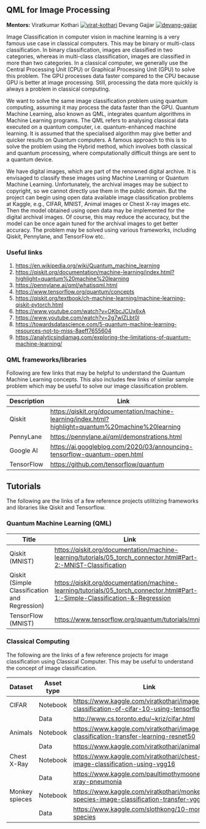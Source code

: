 ## QML for Image Processing

**Mentors:** Viratkumar Kothari [![virat-kothari](https://img.shields.io/badge/LinkedIn-0077B5?style=for-the-badge&logo=linkedin&logoColor=white)](https://www.linkedin.com/in/viratkkothari/) Devang Gajjar [![devang-gajjar](https://img.shields.io/badge/LinkedIn-0077B5?style=for-the-badge&logo=linkedin&logoColor=white)](https://www.linkedin.com/in/devanggajjar/)

Image Classification in computer vision in machine learning is a very famous use case in classical computers. This may be binary or multi-class classification. In binary classification, images are classified in two categories, whereas in multi-class classification, images are classified in more than two categories. In a classical computer, we generally use the Central Processing Unit (CPU) or Graphical Processing Unit (GPU) to solve this problem. The GPU processes data faster compared to the CPU because GPU is better at image processing. Still, processing the data more quickly is always a problem in classical computing.

We want to solve the same image classification problem using quantum computing, assuming it may process the data faster than the GPU. Quantum Machine Learning, also known as QML, integrates quantum algorithms in Machine Learning programs. The QML refers to analysing classical data executed on a quantum computer, i.e. quantum-enhanced machine learning. It is assumed that the specialised algorithm may give better and quicker results on Quantum computers. A famous approach to this is to solve the problem using the Hybrid method, which involves both classical and quantum processing, where computationally difficult things are sent to a quantum device.

We have digital images, which are part of the renowned digital archive. It is envisaged to classify these images using Machine Learning or Quantum Machine Learning. Unfortunately, the archival images may be subject to copyright, so we cannot directly use them in the public domain. But the project can begin using open data available image classification problems at Kaggle, e.g., CIFAR, MNIST, Animal images or Chest X-ray images etc. Then the model obtained using open data may be implemented for the digital archival images. Of course, this may reduce the accuracy, but the model can be once again tuned for the archival images to get better accuracy.
The problem may be solved using various frameworks, including Qiskit, Pennylane, and TensorFlow etc.

### Useful links
1. https://en.wikipedia.org/wiki/Quantum_machine_learning
1. https://qiskit.org/documentation/machine-learning/index.html?highlight=quantum%20machine%20learning
1. https://pennylane.ai/qml/whatisqml.html
1. https://www.tensorflow.org/quantum/concepts
1. https://qiskit.org/textbook/ch-machine-learning/machine-learning-qiskit-pytorch.html
1. https://www.youtube.com/watch?v=OKbcJCUx6xA
1. https://www.youtube.com/watch?v=2g7wIZLbt0I
1. https://towardsdatascience.com/5-quantum-machine-learning-resources-not-to-miss-8aeff7655604
1. https://analyticsindiamag.com/exploring-the-limitations-of-quantum-machine-learning/

### QML frameworks/libraries

Following are few links that may be helpful to understand the Quantum Machine Learning concepts. This also includes few links of similar sample problem which may be useful to solve our image classification problem.

| Description | Link |
| ------ | ------ |
| Qiskit | https://qiskit.org/documentation/machine-learning/index.html?highlight=quantum%20machine%20learning |
| PennyLane | https://pennylane.ai/qml/demonstrations.html |
| Google  AI | https://ai.googleblog.com/2020/03/announcing-tensorflow-quantum-open.html |
| TensorFlow | https://github.com/tensorflow/quantum |

## Tutorials

The following are the links of a few reference projects utilitizing frameworks and libraries like Qiskit and Tensorflow.

### Quantum Machine Learning (QML)

| Title | Link |
| ------ | ------ |
| Qiskit (MNIST) | https://qiskit.org/documentation/machine-learning/tutorials/05_torch_connector.html#Part-2:-MNIST-Classification |
| Qiskit (Simple Classification and Regression) | https://qiskit.org/documentation/machine-learning/tutorials/05_torch_connector.html#Part-1:-Simple-Classification-&-Regression |
| TensorFlow (MNIST) | https://www.tensorflow.org/quantum/tutorials/mnist |

### Classical Computing

The following are the links of a few reference projects for image classification using Classical Computer. This may be useful to understand the concept of image classification.

| Dataset | Asset type | Link |
| ------ | ------ | ------ |
| CIFAR | Notebook | https://www.kaggle.com/viratkothari/image-classification-of-cifar-10-using-tensorflow |
|  | Data | http://www.cs.toronto.edu/~kriz/cifar.html |
| Animals | Notebook | https://www.kaggle.com/viratkothari/image-classification-transfer-learning-resnet50 |
|  | Data | https://www.kaggle.com/viratkothari/animal10 |
| Chest X-Ray | Notebook | https://www.kaggle.com/viratkothari/chest-x-ray-image-classification-using-vgg16 |
|  | Data | https://www.kaggle.com/paultimothymooney/chest-xray-pneumonia |
| Monkey spieces | Notebook | https://www.kaggle.com/viratkothari/monkey-species-image-classification-transfer-vgg16 |
|  | Data | https://www.kaggle.com/slothkong/10-monkey-species |
